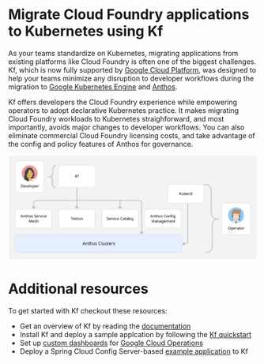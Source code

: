 # Migrate Cloud Foundry applications to Kubernetes using Kf
As your teams standardize on Kubernetes, migrating applications from existing platforms like Cloud Foundry is often one of the biggest challenges. Kf, which is now fully supported by [Google Cloud Platform](https://cloud.google.com), was designed to help your teams minimize any disruption to developer workflows during the migration to [Google Kubernetes Engine](https://cloud.google.com/kubernetes-engine) and [Anthos](https://cloud.google.com/anthos). 

Kf offers developers the Cloud Foundry experience while empowering operators to adopt declarative Kubernetes practice. It makes migrating Cloud Foundry workloads to Kubernetes straighforward, and most importantly, avoids major changes to developer workflows. You can also eliminate commercial Cloud Foundry licensing costs, and take advantage of the config and policy features of Anthos for governance.

![Developers use the Kf CLI and operators can use kubectl to interact with Kf's underlying components.](./images/kf.svg)


# Additional resources
To get started with Kf checkout these resources:

* Get an overview of Kf by reading the [documentation](https://cloud.google.com/migrate/kf/docs)
* Install Kf and deploy a sample applcation by following the [Kf quickstart](https://cloud.google.com/migrate/kf/docs/quickstart)
* Set up [custom dashboards](dashboards) for [Google Cloud Operations](https://cloud.google.com/products/operations)
* Deploy a Spring Cloud Config Server-based [example application](spring-cloud-config-server) to Kf
